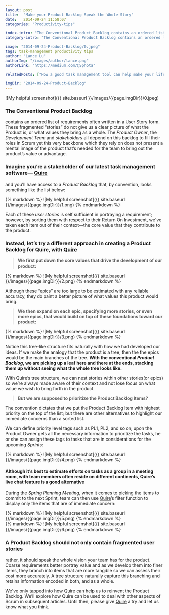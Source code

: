 ```yaml
---
layout: post
title:  "Make your Product Backlog Speak the Whole Story"
date:   2014-09-24 11:58:07
categories: "Productivity-tips"

index-intro: "The Conventional Product Backlog contains an ordered list of requirements often written in a User Story form. These fragmented “stories” do not give us a clear picture of what the Product is, or what values they bring as a whole. The Product Owner, the Development Team and stakeholders all depend on this backlog to..."
category-intro: "The Conventional Product Backlog contains an ordered list of requirements often written in a User Story form..."

image: "2014-09-24-Product-Backlog/0.jpeg"
tags: task-management productivity tips
author: "Lance Lu"
authorImg: "/images/author/lance.png"
authorLink: "https://medium.com/@Sphota"

relatedPosts: ["How a good task management tool can help make your life a lot easier!", "Why We Abandoned the To-Do List"]

imgDir: "2014-09-24-Product-Backlog"
---
```



![My helpful screenshot]({{ site.baseurl }}/images/{{page.imgDir}}/0.jpeg)

### The Conventional Product Backlog
contains an ordered list of requirements often written in a User Story form. These fragmented “stories” do not give us a clear picture of what the Product is, or what values they bring as a whole.
The *Product Owner*, the *Development Team* and *stakeholders* all depend on this backlog to fill their roles in Scrum yet this very backbone which they rely on does not present a mental image of the product that’s needed for the team to bring out the product’s value or advantage.

### Imagine you’re a stakeholder of our latest task management software— [Quire](https://quire.io/)
and
you’ll have access to a *Product Backlog*
that, by convention, looks something like the list below:

<div style="max-width: 700px; max-height: 379px; margin: 0 auto;">
{% markdown %}
![My helpful screenshot]({{ site.baseurl }}/images/{{page.imgDir}}/1.png)
{% endmarkdown %}
</div>

Each of these *user stories* is self sufficient in portraying a requirement; however, by sorting them with respect to their Return On Investment, we've taken each item out of their context—the core value that they contribute to the product.

### Instead, let’s try a different approach in creating a Product Backlog for Quire, with [Quire](https://quire.io/)

> **We first put down the core values that drive the development of our product:**

<div style="max-width: 700px; max-height: 219px; margin: 0 auto;">
{% markdown %}
![My helpful screenshot]({{ site.baseurl }}/images/{{page.imgDir}}/2.png)
{% endmarkdown %}
</div>

Although these “epics” are too large to be estimated with any reliable accuracy, they do paint a better picture of what values this product would bring.

> **We then expand on each epic, specifying more stories, or even more epics, that would build on top of these foundations toward our product:**

<div style="max-width: 700px; max-height: 792px; margin: 0 auto;">
{% markdown %}
![My helpful screenshot]({{ site.baseurl }}/images/{{page.imgDir}}/3.png)
{% endmarkdown %}
</div>

Notice this tree-like structure fits naturally with how we had developed our ideas.
If we make the analogy that the product is a tree, then the the epics would be the main branches of the tree. **With the conventional *Product Backlog*, we are picking up a leaf here and there at the ends, stacking them up without seeing what the whole tree looks like.**

With Quire’s tree structure, we can nest stories within other stories(or epics) so we’re always made aware of their context and not lose focus on what value we wish to bring forth in the product.

> **But we are supposed to prioritize the Product Backlog Items?**

The convention dictates that we put the Product Backlog Item with highest priority on the top of the list; but there are other alternatives to highlight our immediate concerns than a sorted list.

We can define priority level tags such as PL1, PL2, and so on; upon the Product Owner gets all the necessary information to prioritize the tasks, he or she can assign these tags to tasks that are in considerations for the upcoming *Sprints*:

<div style="max-width: 700px; max-height: 618px; margin: 0 auto;">
{% markdown %}
![My helpful screenshot]({{ site.baseurl }}/images/{{page.imgDir}}/4.png)
{% endmarkdown %}
</div>

#### Although it’s best to estimate efforts on tasks as a group in a meeting room, with team members often reside on different continents, Quire’s live chat feature is a good alternative

During the *Spring Planning Meeting*, when it comes to picking the items to commit to the next Sprint, team can then use [Quire](https://quire.io/)’s filter function to display only the items that are of immediate concern:

<div style="max-width: 700px; max-height: 112px; margin: 0 auto;">
{% markdown %}
![My helpful screenshot]({{ site.baseurl }}/images/{{page.imgDir}}/5.png)
{% endmarkdown %}
</div>

<div style="max-width: 700px; max-height: 195px; margin: 0 auto;">
{% markdown %}
![My helpful screenshot]({{ site.baseurl }}/images/{{page.imgDir}}/6.png)
{% endmarkdown %}
</div>

### A Product Backlog should not only contain fragmented user stories
rather, it should speak the whole vision your team has for the product. Coarse requirements better portray value and as we develop them into finer items, they branch into items that are more tangible so we can assess their cost more accurately.
A tree structure naturally capture this branching and retains information encoded in both, and as a whole.

We've only tapped into how Quire can help us to reinvent the Product Backlog. We’ll explore how Quire can be used to deal with other aspects of Scrum in subsequent articles.
Until then, please give [Quire](https://quire.io/) a try and let us know what you think.

[jekyll]:      http://jekyllrb.com
[jekyll-gh]:   https://github.com/jekyll/jekyll
[jekyll-help]: https://github.com/jekyll/jekyll-help
